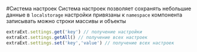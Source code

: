 #Система настроек
Система настроек позволяет сохранять небольшие данные в `localstorage`
настройки привязаны к `namespace` компонента
записывать можно строки массивы и объекты
```js
extraExt.settings.get('key') // получение настройки
extraExt.settings.getAll() // получение всех настроек
extraExt.settings.set('key','value') // получение всех настроек
```